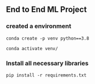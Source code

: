 ## End to End ML Project

### created a environment
```
conda create -p venv python==3.8

conda activate venv/
```
### Install all necessary libraries
```
pip install -r requirements.txt